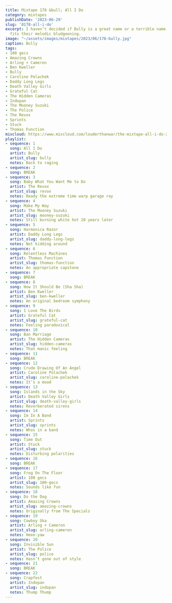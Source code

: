 ```yaml
---
title: Mixtape 178 &bull; All I Do
category: mixtapes
publishDate: '2023-06-29'
slug: '0178-all-i-do'
excerpt: I haven’t decided if Bully is a great name or a terrible name, but it certainly
  fits their melodic bludgeoning.
image: "~/assets/images/mixtapes/2023/06/178-bully.jpg"
caption: Bully
tags:
- 100 gecs
- Amazing Crowns
- Arling + Cameron
- Ben Kweller
- Bully
- Caroline Polachek
- Daddy Long Legs
- Death Valley Girls
- Grateful Cat
- The Hidden Cameras
- Indopan
- The Mooney Suzuki
- The Police
- The Revox
- Sprints
- Stuck
- Thomas Function
mixcloud: https://www.mixcloud.com/louderthanwar/the-mixtape-all-i-do-2023-06-29/
playlist:
- sequence: 1
  song: All I Do
  artist: Bully
  artist_slug: bully
  notes: Back to raging
- sequence: 2
  song: BREAK
- sequence: 3
  song: Baby What You Want Me to Do
  artist: The Revox
  artist_slug: revox
  notes: Ready the extreme time warp garage ray
- sequence: 4
  song: Make My Way
  artist: The Mooney Suzuki
  artist_slug: mooney-suzuki
  notes: Still burning white hot 20 years later
- sequence: 5
  song: Harmonica Razor
  artist: Daddy Long Legs
  artist_slug: daddy-long-legs
  notes: Not kidding around
- sequence: 6
  song: Relentless Machines
  artist: Thomas Function
  artist_slug: thomas-function
  notes: An appropriate capstone
- sequence: 7
  song: BREAK
- sequence: 8
  song: How It Should Be (Sha Sha)
  artist: Ben Kweller
  artist_slug: ben-kweller
  notes: An original bedroom symphony
- sequence: 9
  song: I Love The Birds
  artist: Grateful Cat
  artist_slug: grateful-cat
  notes: Feeling paradoxical
- sequence: 10
  song: Ban Marriage
  artist: The Hidden Cameras
  artist_slug: hidden-cameras
  notes: That manic feeling
- sequence: 11
  song: BREAK
- sequence: 12
  song: Crude Drawing Of An Angel
  artist: Caroline Polachek
  artist_slug: caroline-polachek
  notes: It’s a mood
- sequence: 13
  song: Islands in the Sky
  artist: Death Valley Girls
  artist_slug: death-valley-girls
  notes: Reverberated sirens
- sequence: 14
  song: Im In A Band
  artist: Sprints
  artist_slug: sprints
  notes: Whos in a band
- sequence: 15
  song: Time Out
  artist: Stuck
  artist_slug: stuck
  notes: Disturbing polarities
- sequence: 16
  song: BREAK
- sequence: 17
  song: Frog On The Floor
  artist: 100 gecs
  artist_slug: 100-gecs
  notes: Sounds like fun
- sequence: 18
  song: Do the Dog
  artist: Amazing Crowns
  artist_slug: amazing-crowns
  notes: Originally from The Specials
- sequence: 19
  song: Cowboy Ska
  artist: Arling + Cameron
  artist_slug: arling-cameron
  notes: Heee-yaw
- sequence: 20
  song: Invisible Sun
  artist: The Police
  artist_slug: police
  notes: Hasn’t gone out of style
- sequence: 21
  song: BREAK
- sequence: 22
  song: Crapfest
  artist: Indopan
  artist_slug: indopan
  notes: Thump Thump
---
```



